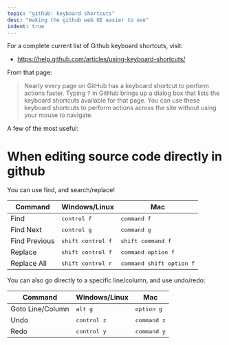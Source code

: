 ```yaml
---
topic: "github: keyboard shortcuts"
desc: "making the github web UI easier to use"
indent: true
---
```


For a complete current list of Github keyboard shortcuts, visit: 
* <https://help.github.com/articles/using-keyboard-shortcuts/>

From that page: 

> Nearly every page on GitHub has a keyboard shortcut to perform actions faster.
> Typing <kbd>?</kbd> in GitHub brings up a dialog box that lists the keyboard shortcuts available for that page. 
> You can use these keyboard shortcuts to perform actions across the site without using your mouse to navigate.

A few of the most useful:

# When editing source code directly in github

You can use find, and search/replace!

| Command | Windows/Linux | Mac |
|---------|---------------|-----|
| Find    |  <kbd>control f</kbd>| <kbd>command f</kbd> |
| Find Next  |  <kbd>control g</kbd>| <kbd>command g</kbd> |
| Find Previous  |  <kbd>shift control f</kbd>| <kbd>shift command f</kbd> |
| Replace |  <kbd>shift control f</kbd>| <kbd>command option f</kbd> |
| Replace All |  <kbd>shift control r</kbd>| <kbd>command shift option f</kbd> |

You can also go directly to a specific line/column, and use undo/redo:

| Command | Windows/Linux | Mac |
|---------|---------------|-----|
| Goto Line/Column |  <kbd>alt g</kbd> | <kbd>option g</kbd> |
| Undo |  <kbd>control z</kbd>| <kbd>command z</kbd> |
| Redo |  <kbd>control y</kbd>| <kbd>command y</kbd> |

